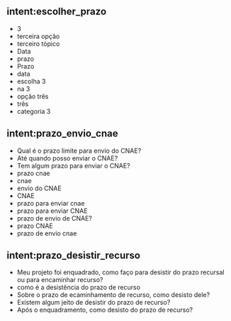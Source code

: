 ## intent:escolher_prazo
- 3
- terceira opção
- terceiro tópico
- Data
- prazo
- Prazo
- data
- escolha 3
- na 3
- opção três
- três
- categoria 3

## intent:prazo_envio_cnae
- Qual é o prazo limite para envio do CNAE?
- Até quando posso enviar o CNAE?
- Tem algum prazo para enviar o CNAE?
- prazo cnae
- cnae
- envio do CNAE
- CNAE
- prazo para enviar cnae
- prazo para enviar CNAE
- prazo de envio de CNAE?
- prazo CNAE
- prazo de envio cnae

## intent:prazo_desistir_recurso
- Meu projeto foi enquadrado, como faço para desistir do prazo recursal ou para encaminhar recurso?
- como é a desistência do prazo de recurso
- Sobre o prazo de ecaminhamento de recurso, como desisto dele?
- Existem algum jeito de desistir do prazo de recurso?
- Após o enquadramento, como desisto do prazo de recurso?
